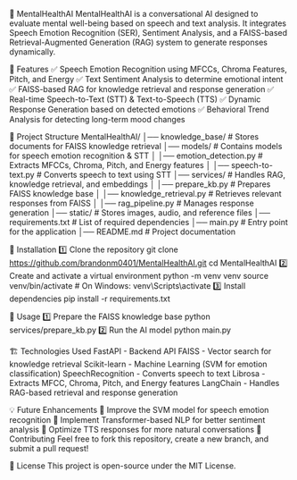 🧠 MentalHealthAI
MentalHealthAI is a conversational AI designed to evaluate mental well-being based on speech and text analysis. It integrates Speech Emotion Recognition (SER), Sentiment Analysis, and a FAISS-based Retrieval-Augmented Generation (RAG) system to generate responses dynamically.

🌟 Features
✅ Speech Emotion Recognition using MFCCs, Chroma Features, Pitch, and Energy
✅ Text Sentiment Analysis to determine emotional intent
✅ FAISS-based RAG for knowledge retrieval and response generation
✅ Real-time Speech-to-Text (STT) & Text-to-Speech (TTS)
✅ Dynamic Response Generation based on detected emotions
✅ Behavioral Trend Analysis for detecting long-term mood changes

📌 Project Structure
MentalHealthAI/
│── knowledge_base/          # Stores documents for FAISS knowledge retrieval
│── models/                  # Contains models for speech emotion recognition & STT
│   │── emotion_detection.py  # Extracts MFCCs, Chroma, Pitch, and Energy features
│   │── speech-to-text.py     # Converts speech to text using STT
│── services/                # Handles RAG, knowledge retrieval, and embeddings
│   │── prepare_kb.py         # Prepares FAISS knowledge base
│   │── knowledge_retrieval.py # Retrieves relevant responses from FAISS
│   │── rag_pipeline.py       # Manages response generation
│── static/                  # Stores images, audio, and reference files
│── requirements.txt         # List of required dependencies
│── main.py                  # Entry point for the application
│── README.md                # Project documentation


🔧 Installation
1️⃣ Clone the repository
git clone https://github.com/brandonm0401/MentalHealthAI.git
cd MentalHealthAI
2️⃣ Create and activate a virtual environment
python -m venv venv
source venv/bin/activate  # On Windows: venv\Scripts\activate
3️⃣ Install dependencies
pip install -r requirements.txt


🚀 Usage
1️⃣ Prepare the FAISS knowledge base
python services/prepare_kb.py
2️⃣ Run the AI model
python main.py

🏗️ Technologies Used
FastAPI - Backend API
FAISS - Vector search for knowledge retrieval
Scikit-learn - Machine Learning (SVM for emotion classification)
SpeechRecognition - Converts speech to text
Librosa - Extracts MFCC, Chroma, Pitch, and Energy features
LangChain - Handles RAG-based retrieval and response generation

💡 Future Enhancements
🔹 Improve the SVM model for speech emotion recognition
🔹 Implement Transformer-based NLP for better sentiment analysis
🔹 Optimize TTS responses for more natural conversations
🤝 Contributing
Feel free to fork this repository, create a new branch, and submit a pull request!

📜 License
This project is open-source under the MIT License.

